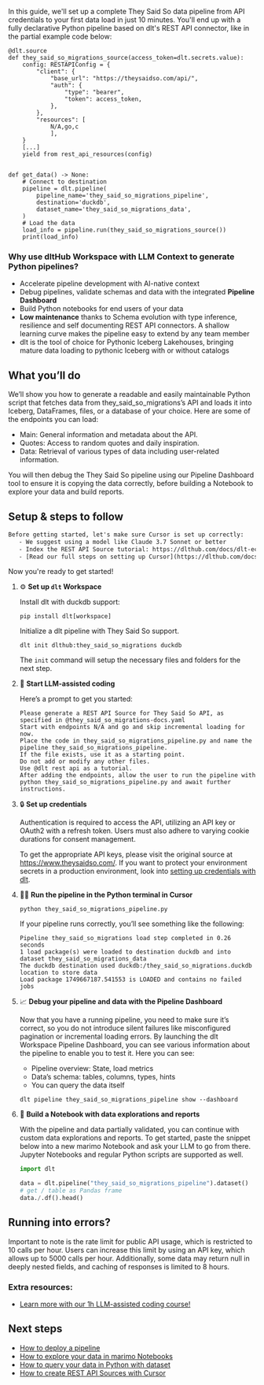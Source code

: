 In this guide, we'll set up a complete They Said So data pipeline from API credentials to your first data load in just 10 minutes. You'll end up with a fully declarative Python pipeline based on dlt's REST API connector, like in the partial example code below:

```python-outcome
@dlt.source
def they_said_so_migrations_source(access_token=dlt.secrets.value):
    config: RESTAPIConfig = {
        "client": {
            "base_url": "https://theysaidso.com/api/",
            "auth": {
                "type": "bearer",
                "token": access_token,
            },
        },
        "resources": [
            N/A,go,c
            ],
    }
    [...]
    yield from rest_api_resources(config)


def get_data() -> None:
    # Connect to destination
    pipeline = dlt.pipeline(
        pipeline_name='they_said_so_migrations_pipeline',
        destination='duckdb',
        dataset_name='they_said_so_migrations_data', 
    )
    # Load the data
    load_info = pipeline.run(they_said_so_migrations_source())
    print(load_info) 
```

### Why use dltHub Workspace with LLM Context to generate Python pipelines?

- Accelerate pipeline development with AI-native context
- Debug pipelines, validate schemas and data with the integrated **Pipeline Dashboard**
- Build Python notebooks for end users of your data
- **Low maintenance** thanks to Schema evolution with type inference, resilience and self documenting REST API connectors. A shallow learning curve makes the pipeline easy to extend by any team member
- dlt is the tool of choice for Pythonic Iceberg Lakehouses, bringing mature data loading to pythonic Iceberg with or without catalogs

## What you’ll do

We’ll show you how to generate a readable and easily maintainable Python script that fetches data from they_said_so_migrations’s API and loads it into Iceberg, DataFrames, files, or a database of your choice. Here are some of the endpoints you can load:

- Main: General information and metadata about the API.
- Quotes: Access to random quotes and daily inspiration.
- Data: Retrieval of various types of data including user-related information.

You will then debug the They Said So pipeline using our Pipeline Dashboard tool to ensure it is copying the data correctly, before building a Notebook to explore your data and build reports.

## Setup & steps to follow

```default
Before getting started, let's make sure Cursor is set up correctly:
   - We suggest using a model like Claude 3.7 Sonnet or better
   - Index the REST API Source tutorial: https://dlthub.com/docs/dlt-ecosystem/verified-sources/rest_api/ and add it to context as **@dlt rest api**
   - [Read our full steps on setting up Cursor](https://dlthub.com/docs/dlt-ecosystem/llm-tooling/cursor-restapi#23-configuring-cursor-with-documentation)
```

Now you're ready to get started!

1. ⚙️ **Set up `dlt` Workspace**
    
    Install dlt with duckdb support:
    ```shell
    pip install dlt[workspace]
    ```

    Initialize a dlt pipeline with They Said So support.
    ```shell
    dlt init dlthub:they_said_so_migrations duckdb
    ```

    The `init` command will setup the necessary files and folders for the next step.
    
2. 🤠 **Start LLM-assisted coding**
    
    Here’s a prompt to get you started:
    
    ```prompt
    Please generate a REST API Source for They Said So API, as specified in @they_said_so_migrations-docs.yaml 
    Start with endpoints N/A and go and skip incremental loading for now. 
    Place the code in they_said_so_migrations_pipeline.py and name the pipeline they_said_so_migrations_pipeline. 
    If the file exists, use it as a starting point. 
    Do not add or modify any other files. 
    Use @dlt rest api as a tutorial. 
    After adding the endpoints, allow the user to run the pipeline with python they_said_so_migrations_pipeline.py and await further instructions.
    ```

    
3. 🔒 **Set up credentials** 
    
    Authentication is required to access the API, utilizing an API key or OAuth2 with a refresh token. Users must also adhere to varying cookie durations for consent management.
    
    To get the appropriate API keys, please visit the original source at https://www.theysaidso.com/.
    If you want to protect your environment secrets in a production environment, look into [setting up credentials with dlt](https://dlthub.com/docs/walkthroughs/add_credentials).
    
4. 🏃‍♀️ **Run the pipeline in the Python terminal in Cursor**
    
    ```shell
    python they_said_so_migrations_pipeline.py
    ```
    
    If your pipeline runs correctly, you’ll see something like the following:
    
    ```shell
    Pipeline they_said_so_migrations load step completed in 0.26 seconds
    1 load package(s) were loaded to destination duckdb and into dataset they_said_so_migrations_data
    The duckdb destination used duckdb:/they_said_so_migrations.duckdb location to store data
    Load package 1749667187.541553 is LOADED and contains no failed jobs
    ```
    
5. 📈 **Debug your pipeline and data with the Pipeline Dashboard**

    Now that you have a running pipeline, you need to make sure it’s correct, so you do not introduce silent failures like misconfigured pagination or incremental loading errors. By launching the dlt Workspace Pipeline Dashboard, you can see various information about the pipeline to enable you to test it. Here you can see:
    - Pipeline overview: State, load metrics
    - Data’s schema: tables, columns, types, hints
    - You can query the data itself
    
    ```shell
    dlt pipeline they_said_so_migrations_pipeline show --dashboard
    ```
    
6. 🐍 **Build a Notebook with data explorations and reports**

    With the pipeline and data partially validated, you can continue with custom data explorations and reports. To get started, paste the snippet below into a new marimo Notebook and ask your LLM to go from there. Jupyter Notebooks and regular Python scripts are supported as well.

    
    ```python
    import dlt

   data = dlt.pipeline("they_said_so_migrations_pipeline").dataset()
   # get / table as Pandas frame
   data./.df().head()
    ```

## Running into errors?

Important to note is the rate limit for public API usage, which is restricted to 10 calls per hour. Users can increase this limit by using an API key, which allows up to 5000 calls per hour. Additionally, some data may return null in deeply nested fields, and caching of responses is limited to 8 hours.

### Extra resources:

- [Learn more with our 1h LLM-assisted coding course!](https://www.youtube.com/watch?v=GGid70rnJuM)

## Next steps

- [How to deploy a pipeline](https://dlthub.com/docs/walkthroughs/deploy-a-pipeline)
- [How to explore your data in marimo Notebooks](https://dlthub.com/docs/general-usage/dataset-access/marimo)
- [How to query your data in Python with dataset](https://dlthub.com/docs/general-usage/dataset-access/dataset)
- [How to create REST API Sources with Cursor](https://dlthub.com/docs/dlt-ecosystem/llm-tooling/cursor-restapi)